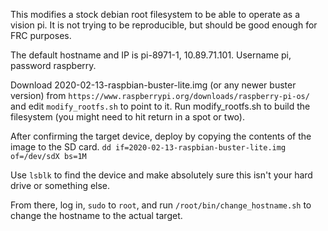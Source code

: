 This modifies a stock debian root filesystem to be able to operate as a vision
pi.  It is not trying to be reproducible, but should be good enough for FRC
purposes.

The default hostname and IP is pi-8971-1, 10.89.71.101.
  Username pi, password raspberry.

Download 2020-02-13-raspbian-buster-lite.img (or any newer buster version)
from `https://www.raspberrypi.org/downloads/raspberry-pi-os/` and
edit `modify_rootfs.sh` to point to it.  Run modify_rootfs.sh to build the
filesystem (you might need to hit return in a spot or two).

After confirming the target device, deploy by copying the contents of the image
to the SD card.
  `dd if=2020-02-13-raspbian-buster-lite.img of=/dev/sdX bs=1M`

Use `lsblk` to find the device and make absolutely sure this isn't your hard
drive or something else.

From there, log in, `sudo` to `root`, and run `/root/bin/change_hostname.sh` to
change the hostname to the actual target.

